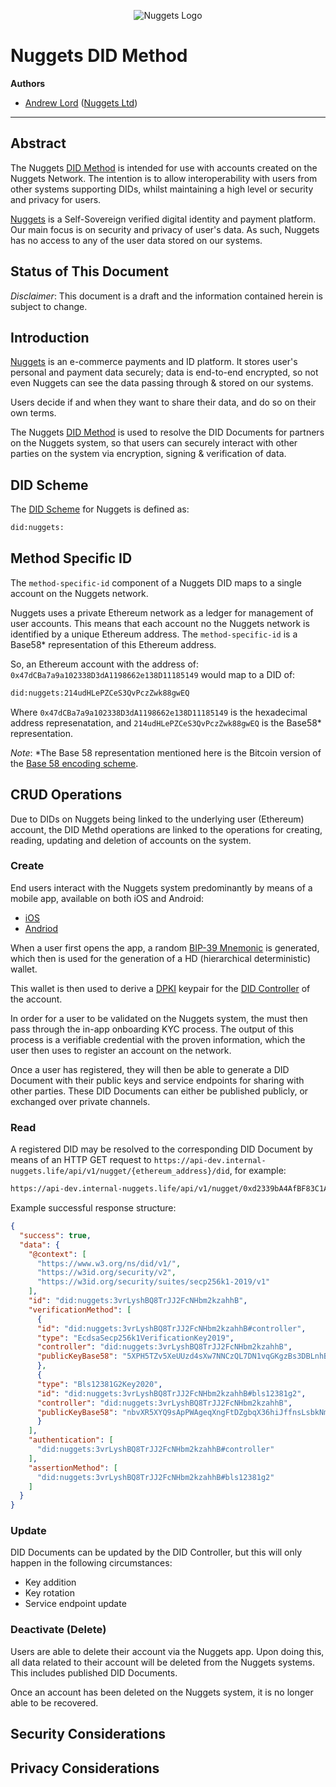 <p align="center">
  <img src="https://nuggets-public-assets.s3.eu-west-1.amazonaws.com/nuggets-horizontal.png" alt="Nuggets Logo"/>
</p>

# Nuggets DID Method

**Authors**
  - [Andrew Lord](https://github.com/amlord) ([Nuggets Ltd](https://nuggets.life/))

---

## Abstract

The Nuggets [DID Method](https://w3c.github.io/did-core/#methods) is intended for use with accounts created on the Nuggets Network. The intention is to allow interoperability with users from other systems supporting DIDs, whilst maintaining a high level or security and privacy for users.

[Nuggets](https://nuggets.life/) is a Self-Sovereign verified digital identity and payment platform. Our main focus is on security and privacy of user's data. As such, Nuggets has no access to any of the user data stored on our systems.

## Status of This Document

*Disclaimer*: This document is a draft and the information contained herein is subject to change.

## Introduction

[Nuggets](https://nuggets.life/) is an e-commerce payments and ID platform. It stores user's personal and payment data securely; data is end-to-end encrypted, so not even Nuggets can see the data passing through & stored on our systems.

Users decide if and when they want to share their data, and do so on their own terms.

The Nuggets [DID Method](https://w3c.github.io/did-core/#methods) is used to resolve the DID Documents for partners on the Nuggets system, so that users can securely interact with other parties on the system via encryption, signing & verification of data.

## DID Scheme

The [DID Scheme](https://w3c.github.io/did-core/#dfn-did-schemes) for Nuggets is defined as:
```sh
did:nuggets:
```

## Method Specific ID
The `method-specific-id` component of a Nuggets DID maps to a single account on the Nuggets network.

Nuggets uses a private Ethereum network as a ledger for management of user accounts. This means that each account no the Nuggets network is identified by a unique Ethereum address. The `method-specific-id` is a Base58* representation of this Ethereum address.

So, an Ethereum account with the address of: `0x47dCBa7a9a102338D3dA1198662e138D11185149` would map to a DID of:

```sh
did:nuggets:214udHLePZCeS3QvPczZwk88gwEQ
```

Where `0x47dCBa7a9a102338D3dA1198662e138D11185149` is the hexadecimal address represenatation, and `214udHLePZCeS3QvPczZwk88gwEQ` is the Base58* representation.

*Note*: *The Base 58 representation mentioned here is the Bitcoin version of the [Base 58 encoding scheme](https://tools.ietf.org/id/draft-msporny-base58-01.html).

## CRUD Operations

Due to DIDs on Nuggets being linked to the underlying user (Ethereum) account, the DID Methd operations are linked to the operations for creating, reading, updating and deletion of accounts on the system.

### Create
End users interact with the Nuggets system predominantly by means of a mobile app, available on both iOS and Android:

- [iOS](https://apps.apple.com/gb/app/nuggets-pay-id/id1216139887)
- [Andriod](https://play.google.com/store/apps/details?id=life.nuggets.app)

When a user first opens the app, a random [BIP-39 Mnemonic](https://github.com/bitcoin/bips/blob/master/bip-0039.mediawiki) is generated, which then is used for the generation of a HD (hierarchical deterministic) wallet.

This wallet is then used to derive a [DPKI](https://hackernoon.com/decentralized-public-key-infrastructure-dpki-what-is-it-and-why-does-it-matter-babee9d88579) keypair for the [DID Controller](https://w3c.github.io/did-core/#dfn-did-controllers) of the account.

In order for a user to be validated on the Nuggets system, the must then pass through the in-app onboarding KYC process. The output of this process is a verifiable credential with the proven information, which the user then uses to register an account on the network.

Once a user has registered, they will then be able to generate a DID Document with their  public keys and service endpoints for sharing with other parties. These DID Documents can either be published publicly, or exchanged over private channels.

### Read

A registered DID may be resolved to the corresponding DID Document by means of an HTTP GET request to `https://api-dev.internal-nuggets.life/api/v1/nugget/{ethereum_address}/did`, for example:
```sh
https://api-dev.internal-nuggets.life/api/v1/nugget/0xd2339bA4AfBF83C1A4a7F682AE962446b7DA8292/did
```

Example successful response structure:
```json
{
  "success": true,
  "data": {
    "@context": [
      "https://www.w3.org/ns/did/v1/",
      "https://w3id.org/security/v2",
      "https://w3id.org/security/suites/secp256k1-2019/v1"
    ],
    "id": "did:nuggets:3vrLyshBQ8TrJJ2FcNHbm2kzahhB",
    "verificationMethod": [
      {
      "id": "did:nuggets:3vrLyshBQ8TrJJ2FcNHbm2kzahhB#controller",
      "type": "EcdsaSecp256k1VerificationKey2019",
      "controller": "did:nuggets:3vrLyshBQ8TrJJ2FcNHbm2kzahhB",
      "publicKeyBase58": "5XPH5TZv5XeUUzd4sXw7NNCzQL7DN1vqGKgzBs3DBLnhBGTNxRaYtaeVpTJYnaunrsoGyZh95CiYq9rr3zFCkD9F"
      },
      {
      "type": "Bls12381G2Key2020",
      "id": "did:nuggets:3vrLyshBQ8TrJJ2FcNHbm2kzahhB#bls12381g2",
      "controller": "did:nuggets:3vrLyshBQ8TrJJ2FcNHbm2kzahhB",
      "publicKeyBase58": "nbvXR5XYQ9sApPWAgeqXngFtDZgbqX36hiJffnsLsbkNmkSoj1i6RMb1CbgR9Cx9mGD7MG7whnR3ymj5A9GA2xzqEUuYoXNGKGVqTGmVWdNQ6bvA9oLg9m6efh9Hc6fBZsi"
      }
    ],
    "authentication": [
      "did:nuggets:3vrLyshBQ8TrJJ2FcNHbm2kzahhB#controller"
    ],
    "assertionMethod": [
      "did:nuggets:3vrLyshBQ8TrJJ2FcNHbm2kzahhB#bls12381g2"
    ]
  }
}
```

### Update
DID Documents can be updated by the DID Controller, but this will only happen in the following circumstances:

- Key addition
- Key rotation
- Service endpoint update

### Deactivate (Delete)
Users are able to delete their account via the Nuggets app. Upon doing this, all data related to their account will be deleted from the Nuggets systems. This includes published DID Documents.

Once an account has been deleted on the Nuggets system, it is no longer able to be recovered.

## Security Considerations

## Privacy Considerations


